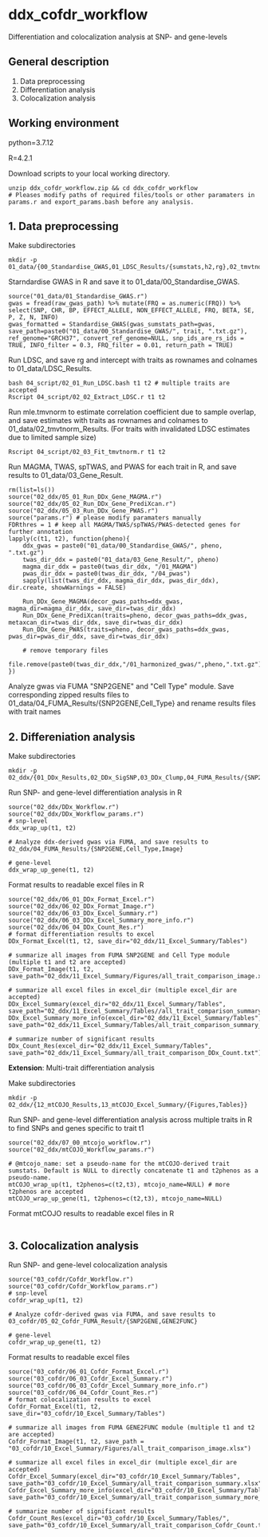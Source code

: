 # ddx_cofdr_workflow
Differentiation and colocalization analysis at SNP- and gene-levels
## General description
1. Data preprocessing
2. Differentiation analysis
3. Colocalization analysis
## Working environment
python=3.7.12

R=4.2.1

Download scripts to your local working directory.
```
unzip ddx_cofdr_workflow.zip && cd ddx_cofdr_workflow
# Pleases modify paths of required files/tools or other paramaters in params.r and export_params.bash before any analysis.
```
## 1. Data preprocessing
Make subdirectories
```
mkdir -p 01_data/{00_Standardise_GWAS,01_LDSC_Results/{sumstats,h2,rg},02_tmvtnorm_Results,03_Gene_Result,04_FUMA_Results/{SNP2GENE,Cell_Type}}
```
Starndardise GWAS in R and save it to 01_data/00_Standardise_GWAS. 
```
source("01_data/01_Standardise_GWAS.r")
gwas = fread(raw_gwas_path) %>% mutate(FRQ = as.numeric(FRQ)) %>% select(SNP, CHR, BP, EFFECT_ALLELE, NON_EFFECT_ALLELE, FRQ, BETA, SE, P, Z, N, INFO)
gwas_formatted = Standardise_GWAS(gwas_sumstats_path=gwas, save_path=paste0("01_data/00_Standardise_GWAS/", trait, ".txt.gz"), ref_genome="GRCH37", convert_ref_genome=NULL, snp_ids_are_rs_ids = TRUE, INFO_filter = 0.3, FRQ_filter = 0.01, return_path = TRUE)
```
Run LDSC, and save rg and intercept with traits as rownames and colnames to 01_data/LDSC_Results. 
```
bash 04_script/02_01_Run_LDSC.bash t1 t2 # multiple traits are accepted
Rscript 04_script/02_02_Extract_LDSC.r t1 t2
```
Run mle.tmvnorm to estimate correlation coefficient due to sample overlap, and save estimates with traits as rownames and colnames to 01_data/02_tmvtnorm_Results. (For traits with invalidated LDSC estimates due to limited sample size)
```
Rscript 04_script/02_03_Fit_tmvtnorm.r t1 t2
```
Run MAGMA, TWAS, spTWAS, and PWAS for each trait in R, and save results to 01_data/03_Gene_Result.
```
rm(list=ls())
source("02_ddx/05_01_Run_DDx_Gene_MAGMA.r")
source("02_ddx/05_02_Run_DDx_Gene_PrediXcan.r")
source("02_ddx/05_03_Run_DDx_Gene_PWAS.r")
source("params.r") # please modify paramaters manually
FDRthres = 1 # keep all MAGMA/TWAS/spTWAS/PWAS-detected genes for further annotation
lapply(c(t1, t2), function(pheno){
	ddx_gwas = paste0("01_data/00_Standardise_GWAS/", pheno, ".txt.gz")
	twas_dir_ddx = paste0("01_data/03_Gene_Result/", pheno)
	magma_dir_ddx = paste0(twas_dir_ddx, "/01_MAGMA")
	pwas_dir_ddx = paste0(twas_dir_ddx, "/04_pwas")
	sapply(list(twas_dir_ddx, magma_dir_ddx, pwas_dir_ddx), dir.create, showWarnings = FALSE)

	Run_DDx_Gene_MAGMA(decor_gwas_paths=ddx_gwas, magma_dir=magma_dir_ddx, save_dir=twas_dir_ddx)
	Run_DDx_Gene_PrediXcan(traits=pheno, decor_gwas_paths=ddx_gwas, metaxcan_dir=twas_dir_ddx, save_dir=twas_dir_ddx)
	Run_DDx_Gene_PWAS(traits=pheno, decor_gwas_paths=ddx_gwas, pwas_dir=pwas_dir_ddx, save_dir=twas_dir_ddx)

	# remove temporary files
	file.remove(paste0(twas_dir_ddx,"/01_harmonized_gwas/",pheno,".txt.gz"))
})
```
Analyze gwas via FUMA "SNP2GENE" and "Cell Type" module. Save corresponding zipped results files to 01_data/04_FUMA_Results/{SNP2GENE,Cell_Type} and rename results files with trait names

## 2. Differeniation analysis
Make subdirectories
```
mkdir -p 02_ddx/{01_DDx_Results,02_DDx_SigSNP,03_DDx_Clump,04_FUMA_Results/{SNP2GENE,Cell_Type,Image/{01_SNP_Manhattan,02_Gene_Manhattan,03_MAGMA_Tissue,04_SNP_Annot,05_Cell_Type}},05_CCGWAS_Results,06_CCGWAS_SigSNP,07_SNP_Compare,08_DDx_Gene_Result,09_CCGWAS_Gene_Result,10_DDx_CCGWAS_Gene_Compare,11_Excel_Summary/{Figures,Tables}}
```
Run SNP- and gene-level differentiation analysis in R
```
source("02_ddx/DDx_Workflow.r")
source("02_ddx/DDx_Workflow_params.r")
# snp-level
ddx_wrap_up(t1, t2)

# Analyze ddx-derived gwas via FUMA, and save results to 02_ddx/04_FUMA_Results/{SNP2GENE,Cell_Type,Image}

# gene-level
ddx_wrap_up_gene(t1, t2)
```
Format results to readable excel files in R
```
source("02_ddx/06_01_DDx_Format_Excel.r")
source("02_ddx/06_02_DDx_Format_Image.r")
source("02_ddx/06_03_DDx_Excel_Summary.r")
source("02_ddx/06_03_DDx_Excel_Summary_more_info.r")
source("02_ddx/06_04_DDx_Count_Res.r")
# format differentiation results to excel
DDx_Format_Excel(t1, t2, save_dir="02_ddx/11_Excel_Summary/Tables")

# summarize all images from FUMA SNP2GENE and Cell Type module (multiple t1 and t2 are accepted)
DDx_Format_Image(t1, t2, save_path="02_ddx/11_Excel_Summary/Figures/all_trait_comparison_image.xlsx")

# summarize all excel files in excel_dir (multiple excel_dir are accepted)
DDx_Excel_Summary(excel_dir="02_ddx/11_Excel_Summary/Tables", save_path="02_ddx/11_Excel_Summary/Tables//all_trait_comparison_summary.xlsx")
DDx_Excel_Summary_more_info(excel_dir="02_ddx/11_Excel_Summary/Tables", save_path="02_ddx/11_Excel_Summary/Tables/all_trait_comparison_summary_more_info.xlsx")

# summarize number of significant results 
DDx_Count_Res(excel_dir="02_ddx/11_Excel_Summary/Tables", save_path="02_ddx/11_Excel_Summary/all_trait_comparison_DDx_Count.txt")
```
**Extension**: Multi-trait differentiation analysis

Make subdirectories
```
mkdir -p 02_ddx/{12_mtCOJO_Results,13_mtCOJO_Excel_Summary/{Figures,Tables}}
```
Run SNP- and gene-level differentiation analysis across multiple traits in R to find SNPs and genes specific to trait t1
```
source("02_ddx/07_00_mtcojo_workflow.r")
source("02_ddx/mtCOJO_Workflow_params.r")

# @mtcojo_name: set a pseudo-name for the mtCOJO-derived trait sumstats. Default is NULL to directly concatenate t1 and t2phenos as a pseudo-name.
mtCOJO_wrap_up(t1, t2phenos=c(t2,t3), mtcojo_name=NULL) # more t2phenos are accepted
mtCOJO_wrap_up_gene(t1, t2phenos=c(t2,t3), mtcojo_name=NULL)
```
Format mtCOJO results to readable excel files in R
```
```
## 3. Colocalization analysis
Run SNP- and gene-level colocalization analysis
```
source("03_cofdr/Cofdr_Workflow.r")
source("03_cofdr/Cofdr_Workflow_params.r")
# snp-level
cofdr_wrap_up(t1, t2)

# Analyze cofdr-derived gwas via FUMA, and save results to 03_cofdr/05_02_Cofdr_FUMA_Result/{SNP2GENE,GENE2FUNC}

# gene-level
cofdr_wrap_up_gene(t1, t2)
```
Format results to readable excel files
```
source("03_cofdr/06_01_Cofdr_Format_Excel.r")
source("03_cofdr/06_03_Cofdr_Excel_Summary.r")
source("03_cofdr/06_03_Cofdr_Excel_Summary_more_info.r")
source("03_cofdr/06_04_Cofdr_Count_Res.r")
# format colocalization results to excel
Cofdr_Format_Excel(t1, t2, save_dir="03_cofdr/10_Excel_Summary/Tables")

# summarize all images from FUMA GENE2FUNC module (multiple t1 and t2 are accepted)
Cofdr_Format_Image(t1, t2, save_path = "03_cofdr/10_Excel_Summary/Figures/all_trait_comparison_image.xlsx")

# summarize all excel files in excel_dir (multiple excel_dir are accepted)
Cofdr_Excel_Summary(excel_dir="03_cofdr/10_Excel_Summary/Tables", save_path="03_cofdr/10_Excel_Summary/all_trait_comparison_summary.xlsx")
Cofdr_Excel_Summary_more_info(excel_dir="03_cofdr/10_Excel_Summary/Tables", save_path="03_cofdr/10_Excel_Summary/all_trait_comparison_summary_more_info.xlsx")

# summarize number of significant results
Cofdr_Count_Res(excel_dir="03_cofdr/10_Excel_Summary/Tables/", save_path="03_cofdr/10_Excel_Summary/all_trait_comparison_Cofdr_Count.txt")
```






